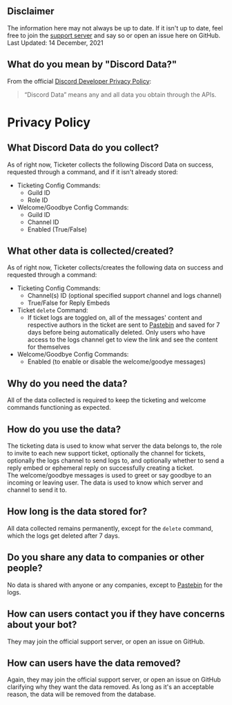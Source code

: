 ## Disclaimer

The information here may not always be up to date. If it isn't up to date, feel free to join the [support server](https://discord.gg/kswKHpJeqC) and say so or open an issue here on GitHub.<br>
Last Updated: 14 December, 2021

## What do you mean by "Discord Data?"

From the official [Discord Developer Privacy Policy](https://discord.com/developers/docs/policy):

> “Discord Data” means any and all data you obtain through the APIs.

# Privacy Policy

## What Discord Data do you collect?

As of right now, Ticketer collects the following Discord Data on success, requested through a command, and if it isn't already stored:

- Ticketing Config Commands:
  - Guild ID
  - Role ID
- Welcome/Goodbye Config Commands:
  - Guild ID
  - Channel ID
  - Enabled (True/False)

## What other data is collected/created?

As of right now, Ticketer collects/creates the following data on success and requested through a command:

- Ticketing Config Commands:
  - Channel(s) ID (optional specified support channel and logs channel)
  - True/False for Reply Embeds
- Ticket `delete` Command:
  - If ticket logs are toggled on, all of the messages' content and respective authors in the ticket are sent to [Pastebin](https://pastebin.com) and saved for 7 days before being automatically deleted. Only users who have access to the logs channel get to view the link and see the content for themselves
- Welcome/Goodbye Config Commands:
  - Enabled (to enable or disable the welcome/goodye messages)

## Why do you need the data?

All of the data collected is required to keep the ticketing and welcome commands functioning as expected.

## How do you use the data?

The ticketing data is used to know what server the data belongs to, the role to invite to each new support ticket, optionally the channel for tickets, optionally the logs channel to send logs to, and optionally whether to send a reply embed or ephemeral reply on successfully creating a ticket.<br>
The welcome/goodbye messages is used to greet or say goodbye to an incoming or leaving user. The data is used to know which server and channel to send it to.

## How long is the data stored for?

All data collected remains permanently, except for the `delete` command, which the logs get deleted after 7 days.

## Do you share any data to companies or other people?

No data is shared with anyone or any companies, except to [Pastebin](https://pastebin.com) for the logs.

## How can users contact you if they have concerns about your bot?

They may join the official support server, or open an issue on GitHub.

## How can users have the data removed?

Again, they may join the official support server, or open an issue on GitHub clarifying why they want the data removed.
As long as it's an acceptable reason, the data will be removed from the database.
